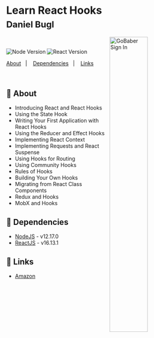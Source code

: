 <h1 align="left">
  Learn React Hooks
  <sub><br />Daniel Bugl</sub>
</h1>

<img alt="GoBaber Sign In" width="45%"  align="right" src="https://images-na.ssl-images-amazon.com/images/I/512zOgsWmdL._SX404_BO1,204,203,200_.jpg"/>
<br />

<p align="left">
  <img alt="Node Version" src="https://img.shields.io/badge/node-~12.17.0-87c001?style=for-the-badge&logo=node.js">

  <img alt="React Version" src="https://img.shields.io/badge/react-~16.13.1-01daff?style=for-the-badge&logo=react">

  <br />
</p>

<p align="left">
  <a href="#bookmark-about">About</a>&nbsp;&nbsp;&nbsp;|&nbsp;&nbsp;&nbsp;
  <a href="#rocket-dependencies">Dependencies</a>&nbsp;&nbsp;&nbsp;|&nbsp;&nbsp;&nbsp;
  <a href="#link-links">Links</a>
</p>
<br />

## :bookmark: About

  * Introducing React and React Hooks
  * Using the State Hook
  * Writing Your First Application with React Hooks
  * Using the Reducer and Effect Hooks
  * Implementing React Context
  * Implementing Requests and React Suspense
  * Using Hooks for Routing
  * Using Community Hooks
  * Rules of Hooks
  * Building Your Own Hooks
  * Migrating from React Class Components
  * Redux and Hooks
  * MobX and Hooks

## :floppy_disk: Dependencies

-  [NodeJS](https://nodejs.org/en/) - v12.17.0
-  [ReactJS](https://reactjs.org/) - v16.13.1

## :link: Links

- [Amazon](https://www.amazon.com/-/pt/Learn-React-Hooks-refactor-applications-dp-1838641440/dp/1838641440/ref=mt_other?_encoding=UTF8&me=&qid=1598956561)
